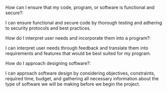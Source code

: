 How can I ensure that my code, program, or software is functional and secure?: 

I can ensure functional and secure code by thorough testing and adhering to security protocols and best practices.

How do I interpret user needs and incorporate them into a program?: 

I can interpret user needs through feedback and translate them into requirements and features that would be best suited for my program.

How do I approach designing software?: 

I can approach software design by considering objectives, constraints, required time, budget, and gathering all necessary information about the type of software we will be making before we begin the project.
